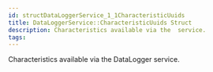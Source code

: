 ```yaml
---
id: structDataLoggerService_1_1CharacteristicUuids
title: DataLoggerService::CharacteristicUuids Struct
description: Characteristics available via the  service.
tags:
---
```

Characteristics available via the DataLogger service.
